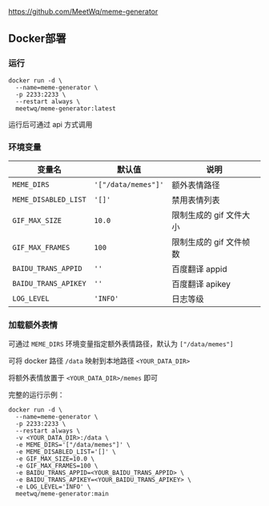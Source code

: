 https://github.com/MeetWq/meme-generator

## Docker部署

### 运行

```shell
docker run -d \
  --name=meme-generator \
  -p 2233:2233 \
  --restart always \
  meetwq/meme-generator:latest
```

运行后可通过 api 方式调用


### 环境变量

| 变量名 | 默认值 | 说明 |
| --- | --- | --- |
| `MEME_DIRS` | `'["/data/memes"]'` | 额外表情路径 |
| `MEME_DISABLED_LIST` | `'[]'` | 禁用表情列表 |
| `GIF_MAX_SIZE` | `10.0` | 限制生成的 gif 文件大小 |
| `GIF_MAX_FRAMES` | `100` | 限制生成的 gif 文件帧数 |
| `BAIDU_TRANS_APPID` | `''` | 百度翻译 appid |
| `BAIDU_TRANS_APIKEY` | `''` | 百度翻译 apikey |
| `LOG_LEVEL` | `'INFO'` | 日志等级 |


### 加载额外表情

可通过 `MEME_DIRS` 环境变量指定额外表情路径，默认为 `["/data/memes"]`

可将 docker 路径 `/data` 映射到本地路径 `<YOUR_DATA_DIR>`

将额外表情放置于 `<YOUR_DATA_DIR>/memes` 即可


完整的运行示例：

```shell
docker run -d \
  --name=meme-generator \
  -p 2233:2233 \
  --restart always \
  -v <YOUR_DATA_DIR>:/data \
  -e MEME_DIRS='["/data/memes"]' \
  -e MEME_DISABLED_LIST='[]' \
  -e GIF_MAX_SIZE=10.0 \
  -e GIF_MAX_FRAMES=100 \
  -e BAIDU_TRANS_APPID=<YOUR_BAIDU_TRANS_APPID> \
  -e BAIDU_TRANS_APIKEY=<YOUR_BAIDU_TRANS_APIKEY> \
  -e LOG_LEVEL='INFO' \
  meetwq/meme-generator:main
```
